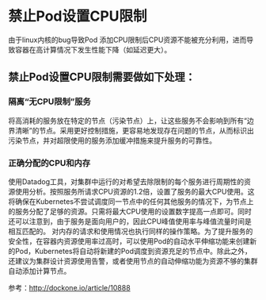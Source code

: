 # 禁止Pod设置CPU限制
由于linux内核的bug导致Pod 添加CPU限制后CPU资源不能被充分利用，进而导致容器在高计算情况下发生性能下降（如延迟更大）。
## 禁止Pod设置CPU限制需要做如下处理：
### 隔离“无CPU限制”服务
将高消耗的服务放在特定的节点（污染节点）上，让这些服务不会影响到所有“边界清晰”的节点。采用更好控制措施，更容易地发现存在问题的节点，从而标识出污染节点，并对超限使用的服务添加缓冲措施来提升服务的可靠性。
### 正确分配的CPU和内存
使用Datadog工具，对集群中运行的对希望去除限制的每个服务进行周期性的资源使用分析。按照服务所请求CPU资源的1.2倍，设置了服务的最大CPU使用。这将确保在Kubernetes不尝试调度同一节点中的任何其他服务的情况下，为节点上的服务分配了足够的资源。只需将最大CPU使用的设置数字提高一点即可。同时还可以注意到，由于服务是面向用户的，因此CPU峰值使用率与峰值流量时间是相互匹配的。
对内存的请求和使用情况也执行同样的操作策略。为了提升服务的安全性，在容器内资源使用率过高时，可以使用Pod的自动水平伸缩功能来创建新的Pod，Kubernetes将自动将新建的Pod调度到资源充足的节点中。除此之外，还建议为集群设计资源使用告警，或者使用节点的自动伸缩功能为资源不够的集群自动添加计算节点。

参考：http://dockone.io/article/10888